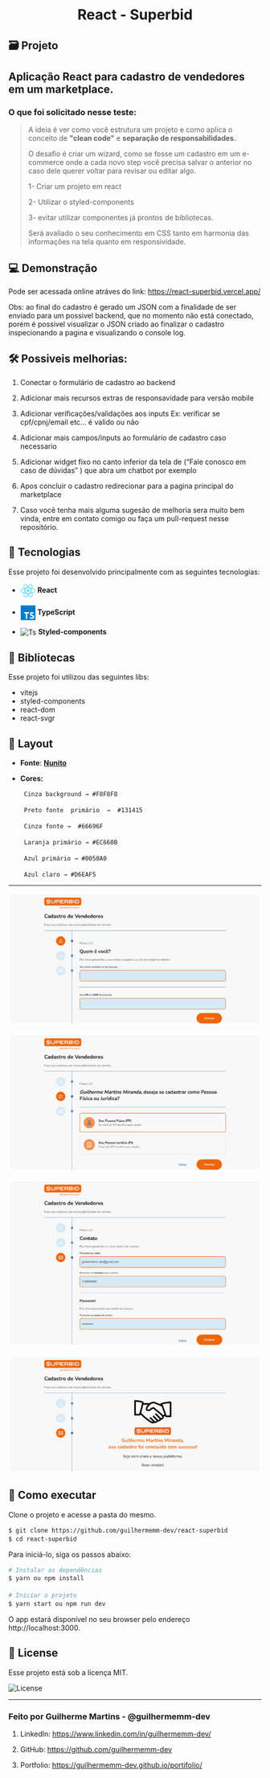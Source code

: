 


<h1 align="center">
    React - Superbid
</h1>



## 🗃 Projeto



## Aplicação React para cadastro de vendedores em um marketplace.

### O que foi solicitado nesse teste:

> A ideia é ver como você estrutura um projeto e como aplica o conceito de
> **"clean code"** e **separação de responsabilidades.**
> 
> O desafio é criar um wizard, como se fosse um cadastro em um
> e-commerce onde a cada novo step você precisa salvar o anterior no
> caso dele querer voltar para revisar ou editar algo.
> 
> 1- Criar um projeto em react
> 
> 2- Utilizar o  styled-components
> 
> 3- evitar utilizar componentes já prontos de bibliotecas.
> 
> 
> 
> Será avaliado o seu conhecimento em CSS tanto em harmonia das
> informações na tela quanto em responsividade.

## 💻 Demonstração

Pode ser acessada online atráves do link:
https://react-superbid.vercel.app/

Obs: ao final do cadastro é gerado um JSON com a finalidade de ser enviado para um possivel backend, que no momento não está conectado, porém é possivel visualizar o JSON criado ao finalizar o cadastro inspecionando a pagina e visualizando o console log.


## 🛠 Possiveis melhorias:

 1. Conectar o formulário de cadastro ao backend
 
 2. Adicionar mais recursos extras de responsavidade para versão mobile

 3. Adicionar verificações/validações aos inputs
 Ex:  verificar se cpf/cpnj/email etc… é valido   ou não

 4. Adicionar mais campos/inputs ao formulário de cadastro caso necessario

 5. Adicionar widget  fixo no canto inferior da tela de  (“Fale conosco em caso de dúvidas” ) que abra um chatbot por exemplo

 6. Apos concluir o cadastro redirecionar para a pagina principal do  marketplace
 
 8. Caso você tenha mais alguma sugesão de melhoria sera muito bem vinda, entre em contato comigo ou faça um pull-request nesse repositório.
 
## 🧪 Tecnologias

Esse projeto foi desenvolvido principalmente com as seguintes tecnologias:

- <img align="center" alt="React" height="30" width="30" src="https://raw.githubusercontent.com/devicons/devicon/master/icons/react/react-original.svg"> **React**

-  <img align="center" alt="Ts" height="30" width="30" src="https://raw.githubusercontent.com/devicons/devicon/master/icons/typescript/typescript-plain.svg">  **TypeScript**
- <img align="center" alt="Ts" height="30" width="30" src="https://cdn-media-1.freecodecamp.org/images/1*p1TndLk3UsGPBsM7qHPZIw.png">  **Styled-components**

## 📕 Bibliotecas

Esse projeto foi utilizou das seguintes libs:

- vitejs
- styled-components
- react-dom
- react-svgr




## 🔖 Layout

- **Fonte**: **[Nunito](https://fonts.google.com/specimen/Nunito)** 

 - **Cores:**

		
		Cinza background → #F8F8F8

		Preto fonte  primário  →  #131415

		Cinza fonte →  #66696F

		Laranja primário → #EC660B

		Azul primário → #0050A0

		Azul claro → #D6EAF5
<hr/>


<p align="center">
    <img alt="FormStep1" src="/public/imgs/step1.png" />
</p>
<p align="center">
    <img alt="FormStep2" src="/public/imgs/step2.png" />
</p>
<p align="center">
    <img alt="FormStep3" src="/public/imgs/step3.png" />
</p>
<p align="center">
    <img alt="FormStep4" src="/public/imgs/step4.png" />
</p>

## 🚀 Como executar

Clone o projeto e acesse a pasta do mesmo.

```bash
$ git clone https://github.com/guilhermemm-dev/react-superbid
$ cd react-superbid
```

Para iniciá-lo, siga os passos abaixo:
```bash
# Instalar as dependências
$ yarn ou npm install

# Iniciar o projeto
$ yarn start ou npm run dev
```
O app estará disponível no seu browser pelo endereço http://localhost:3000.



## 📝 License

Esse projeto está sob a licença MIT.  

  <img  src="https://img.shields.io/static/v1?label=license&message=MIT&color=8257E5&labelColor=000000" alt="License">   
</p>


<hr/>

  

<h3> Feito por Guilherme Martins - @guilhermemm-dev </h3>

  

 1. LinkedIn: https://www.linkedin.com/in/guilhermemm-dev/

 2. GitHub: https://github.com/guilhermemm-dev

 3. Portfolio: https://guilhermemm-dev.github.io/portifolio/

